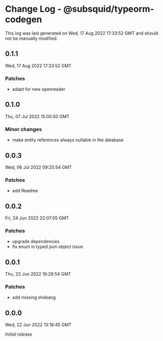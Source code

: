 # Change Log - @subsquid/typeorm-codegen

This log was last generated on Wed, 17 Aug 2022 17:33:52 GMT and should not be manually modified.

## 0.1.1
Wed, 17 Aug 2022 17:33:52 GMT

### Patches

- adapt for new openreader

## 0.1.0
Thu, 07 Jul 2022 15:00:50 GMT

### Minor changes

- make entity references always nullable in the database

## 0.0.3
Wed, 06 Jul 2022 09:25:54 GMT

### Patches

- add Readme

## 0.0.2
Fri, 24 Jun 2022 22:07:05 GMT

### Patches

- upgrade dependencies
- fix enum in typed json object issue

## 0.0.1
Thu, 23 Jun 2022 16:29:54 GMT

### Patches

- add missing shebang

## 0.0.0
Wed, 22 Jun 2022 13:18:45 GMT

_Initial release_

